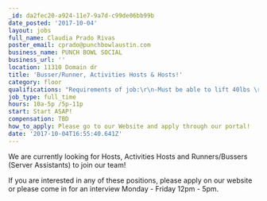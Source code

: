 ```yaml
---
_id: da2fec20-a924-11e7-9a7d-c99de06bb99b
date_posted: '2017-10-04'
layout: jobs
full_name: Claudia Prado Rivas
poster_email: cprado@punchbowlaustin.com
business_name: PUNCH BOWL SOCIAL
business_url: ''
location: 11310 Domain dr
title: 'Busser/Runner, Activities Hosts & Hosts!'
category: floor
qualifications: "Requirements of job:\r\n-Must be able to lift 40lbs \r\n-Be on your feet for 5-7 hours at a time"
job_type: full_time
hours: 10a-5p /5p-11p
start: Start ASAP!
compensation: TBD
how_to_apply: Please go to our Website and apply through our portal!
date: '2017-10-04T16:55:40.641Z'
---
```

We are currently looking for Hosts, Activities Hosts and Runners/Bussers (Server Assistants) to join our team!

If you are interested in any of these positions, please apply on our website or please come in for an interview Monday - Friday 12pm - 5pm.
